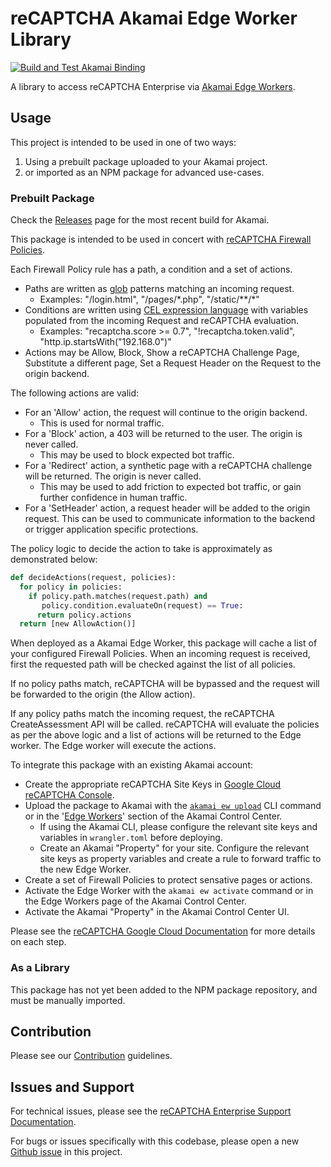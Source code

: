 # reCAPTCHA Akamai Edge Worker Library

[![Build and Test Akamai Binding](https://github.com/GoogleCloudPlatform/recaptcha-waf/actions/workflows/build_akamai.yml/badge.svg)](https://github.com/GoogleCloudPlatform/recaptcha-waf/actions/workflows/build_akamai.yml)

A library to access reCAPTCHA Enterprise via [Akamai Edge Workers](https://techdocs.akamai.com/edgeworkers/docs/welcome-to-edgeworkers).

## Usage
This project is intended to be used in one of two ways:

1. Using a prebuilt package uploaded to your Akamai project.
2. or imported as an NPM package for advanced use-cases.

### Prebuilt Package

Check the [Releases](https://github.com/GoogleCloudPlatform/recaptcha-waf/releases) page for the most recent build for Akamai.

This package is intended to be used in concert with [reCAPTCHA Firewall Policies](https://cloud.google.com/recaptcha/docs/firewall-policies-overview).

Each Firewall Policy rule has a path, a condition and a set of actions. 
* Paths are written as [glob](https://man7.org/linux/man-pages/man7/glob.7.html) patterns matching an incoming request.
  * Examples: "/login.html", "/pages/\*.php", "/static/\*\*/\*"
* Conditions are written using [CEL expression language](https://cel.dev/) with variables populated from the incoming Request and reCAPTCHA evaluation.
  * Examples: "recaptcha.score >= 0.7", "!recaptcha.token.valid", "http.ip.startsWith("192.168.0")"
* Actions may be Allow, Block, Show a reCAPTCHA Challenge Page, Substitute a different page, Set a Request Header on the Request to the origin backend.

The following actions are valid:

* For an 'Allow' action, the request will continue to the origin backend.
  * This is used for normal traffic. 
* For a 'Block' action, a 403 will be returned to the user. The origin is never called.
  * This may be used to block expected bot traffic. 
* For a 'Redirect' action, a synthetic page with a reCAPTCHA challenge will be returned. The origin is never called.
  * This may be used to add friction to expected bot traffic, or gain further confidence in human traffic.
* For a 'SetHeader' action, a request header will be added to the origin request. This can be used to communicate information to the backend or trigger application specific protections.

The policy logic to decide the action to take is approximately as demonstrated below:
```python
def decideActions(request, policies):
  for policy in policies:
    if policy.path.matches(request.path) and
       policy.condition.evaluateOn(request) == True:
      return policy.actions
  return [new AllowAction()]
```

When deployed as a Akamai Edge Worker, this package will cache a list of your configured Firewall Policies. When an incoming request is received, first the requested path
will be checked against the list of all policies. 

If no policy paths match, reCAPTCHA will be bypassed and the request will be forwarded to the origin (the Allow action). 

If any policy paths match the incoming request,
the reCAPTCHA CreateAssessment API will be called. reCAPTCHA will evaluate the policies as per the above logic and a list of actions will be returned to the Edge worker. The Edge worker
will execute the actions.


To integrate this package with an existing Akamai account:
* Create the appropriate reCAPTCHA Site Keys in [Google Cloud reCAPTCHA Console](https://console.cloud.google.com/security/recaptcha).
* Upload the package to Akamai with the [`akamai ew upload`](https://techdocs.akamai.com/edgeworkers/docs/deploy-hello-world-3) CLI command or in the '[Edge Workers](https://control.akamai.com/apps/edgeworkers)' section of the Akamai Control Center.
  * If using the Akamai CLI, please configure the relevant site keys and variables in `wrangler.toml` before deploying.
  * Create an Akamai "Property" for your site. Configure the relevant site keys as property variables and create a rule to forward traffic to the new Edge Worker.
* Create a set of Firewall Policies to protect sensative pages or actions.
* Activate the Edge Worker with the `akamai ew activate` command or in the Edge Workers page of the Akamai Control Center.
* Activate the Akamai "Property" in the Akamai Control Center UI.

Please see the [reCAPTCHA Google Cloud Documentation](https://cloud.google.com/recaptcha/docs) for more details on each step.

### As a Library
This package has not yet been added to the NPM package repository, and must be manually imported.

## Contribution

Please see our [Contribution](https://github.com/GoogleCloudPlatform/recaptcha-waf/blob/main/CONTRIBUTING.md) guidelines.

## Issues and Support

For technical issues, please see the [reCAPTCHA Enterprise Support Documentation](https://cloud.google.com/recaptcha/docs/getting-support).

For bugs or issues specifically with this codebase, please open a new [Github issue](https://github.com/GoogleCloudPlatform/recaptcha-waf/issues) in this project.
